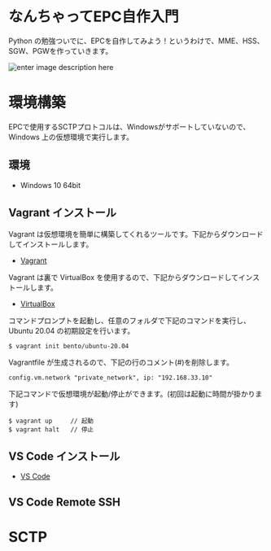# なんちゃってEPC自作入門
Python の勉強ついでに、EPCを自作してみよう！というわけで、MME、HSS、SGW、PGWを作っていきます。

![enter image description here](https://user-images.githubusercontent.com/1900544/84593371-e17ae600-ae86-11ea-872d-4aaf0fe4bfa1.png)


# 環境構築
EPCで使用するSCTPプロトコルは、Windowsがサポートしていないので、Windows 上の仮想環境で実行します。

## 環境

- Windows 10 64bit

## Vagrant インストール
Vagrant は仮想環境を簡単に構築してくれるツールです。下記からダウンロードしてインストールします。

- [Vagrant](https://www.vagrantup.com/)

Vagrant は裏で VirtualBox を使用するので、下記からダウンロードしてインストールします。

- [VirtualBox](https://www.virtualbox.org/)

コマンドプロンプトを起動し、任意のフォルダで下記のコマンドを実行し、Ubuntu 20.04 の初期設定を行います。
```
$ vagrant init bento/ubuntu-20.04
```
Vagrantfile が生成されるので、下記の行のコメント(#)を削除します。

```
config.vm.network "private_network", ip: "192.168.33.10"
```
下記コマンドで仮想環境が起動/停止ができます。(初回は起動に時間が掛かります)
```
$ vagrant up     // 起動
$ vagrant halt   // 停止
```



## VS Code インストール

- [VS Code](https://azure.microsoft.com/ja-jp/products/visual-studio-code/)

## VS Code Remote SSH 

# SCTP
<!--stackedit_data:
eyJoaXN0b3J5IjpbMjA2MTY0ODgwNywtOTM3MzE5NTk4LDE0NT
E4MzYwNDgsNDk0NTcxMjIxLC0xMDg3NjA2ODU3LC0xMDc0ODAx
OTk4LC05MTM5ODMyNjEsLTUwMjMzMDQ3NywtODMzOTEzNDcsLT
EyMTQ2MTcwOTksLTUyMTcyNzY4NSw4OTM4Mzc1NzEsMTQ2OTcz
NjMwNywxMTc2NTU0OTUsMTY5NDI3NDExMF19
-->